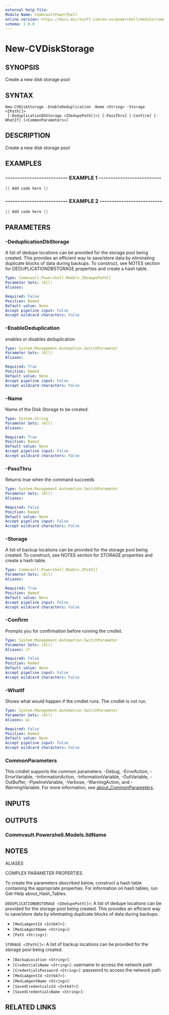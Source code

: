 ```yaml
---
external help file:
Module Name: CommvaultPowerShell
online version: https://docs.microsoft.com/en-us/powershell/module/commvaultpowershell/new-cvdiskstorage
schema: 2.0.0
---
```


# New-CVDiskStorage

## SYNOPSIS
Create a new disk storage pool

## SYNTAX

```
New-CVDiskStorage -EnableDeduplication -Name <String> -Storage <IPath[]>
 [-DeduplicationDbStorage <IDedupePath[]>] [-PassThru] [-Confirm] [-WhatIf] [<CommonParameters>]
```

## DESCRIPTION
Create a new disk storage pool

## EXAMPLES

### -------------------------- EXAMPLE 1 --------------------------
```powershell
{{ Add code here }}
```



### -------------------------- EXAMPLE 2 --------------------------
```powershell
{{ Add code here }}
```



## PARAMETERS

### -DeduplicationDbStorage
A list of dedupe locations can be provided for the storage pool being created.
This provides an efficient way to save/store data by eliminating duplicate blocks of data during backups.
To construct, see NOTES section for DEDUPLICATIONDBSTORAGE properties and create a hash table.

```yaml
Type: Commvault.Powershell.Models.IDedupePath[]
Parameter Sets: (All)
Aliases:

Required: False
Position: Named
Default value: None
Accept pipeline input: False
Accept wildcard characters: False
```

### -EnableDeduplication
enables or disables deduplication

```yaml
Type: System.Management.Automation.SwitchParameter
Parameter Sets: (All)
Aliases:

Required: True
Position: Named
Default value: None
Accept pipeline input: False
Accept wildcard characters: False
```

### -Name
Name of the Disk Storage to be created.

```yaml
Type: System.String
Parameter Sets: (All)
Aliases:

Required: True
Position: Named
Default value: None
Accept pipeline input: False
Accept wildcard characters: False
```

### -PassThru
Returns true when the command succeeds

```yaml
Type: System.Management.Automation.SwitchParameter
Parameter Sets: (All)
Aliases:

Required: False
Position: Named
Default value: None
Accept pipeline input: False
Accept wildcard characters: False
```

### -Storage
A list of backup locations can be provided for the storage pool being created.
To construct, see NOTES section for STORAGE properties and create a hash table.

```yaml
Type: Commvault.Powershell.Models.IPath[]
Parameter Sets: (All)
Aliases:

Required: True
Position: Named
Default value: None
Accept pipeline input: False
Accept wildcard characters: False
```

### -Confirm
Prompts you for confirmation before running the cmdlet.

```yaml
Type: System.Management.Automation.SwitchParameter
Parameter Sets: (All)
Aliases: cf

Required: False
Position: Named
Default value: None
Accept pipeline input: False
Accept wildcard characters: False
```

### -WhatIf
Shows what would happen if the cmdlet runs.
The cmdlet is not run.

```yaml
Type: System.Management.Automation.SwitchParameter
Parameter Sets: (All)
Aliases: wi

Required: False
Position: Named
Default value: None
Accept pipeline input: False
Accept wildcard characters: False
```

### CommonParameters
This cmdlet supports the common parameters: -Debug, -ErrorAction, -ErrorVariable, -InformationAction, -InformationVariable, -OutVariable, -OutBuffer, -PipelineVariable, -Verbose, -WarningAction, and -WarningVariable. For more information, see [about_CommonParameters](http://go.microsoft.com/fwlink/?LinkID=113216).

## INPUTS

## OUTPUTS

### Commvault.Powershell.Models.IIdName

## NOTES

ALIASES

COMPLEX PARAMETER PROPERTIES

To create the parameters described below, construct a hash table containing the appropriate properties. For information on hash tables, run Get-Help about_Hash_Tables.


`DEDUPLICATIONDBSTORAGE <IDedupePath[]>`: A list of dedupe locations can be provided for the storage pool being created. This provides an efficient way to save/store data by eliminating duplicate blocks of data during backups.
  - `[MediaAgentId <Int64?>]`: 
  - `[MediaAgentName <String>]`: 
  - `[Path <String>]`: 

`STORAGE <IPath[]>`: A list of backup locations can be provided for the storage pool being created.
  - `[BackupLocation <String>]`: 
  - `[CredentialsName <String>]`: username to access the network path
  - `[CredentialsPassword <String>]`: password to access the network path
  - `[MediaAgentId <Int64?>]`: 
  - `[MediaAgentName <String>]`: 
  - `[SavedCredentialsId <Int64?>]`: 
  - `[SavedCredentialsName <String>]`: 

## RELATED LINKS

